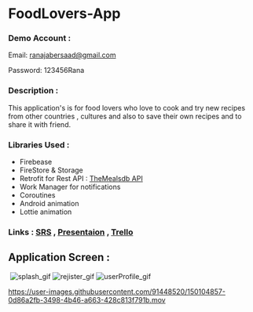 # FoodLovers-App

### Demo Account :

Email: ranajabersaad@gmail.com

Password: 123456Rana

### Description :

This application's is for food lovers who love to cook and try new recipes from other countries , 
cultures and also to save their own recipes and to share it with friend.

### Libraries Used :

- Firebease
- FireStore & Storage
- Retrofit for Rest API : [TheMealsdb API](https://www.themealdb.com/api.php)
- Work Manager for notifications
- Coroutines
- Android animation
- Lottie animation

### Links : [SRS](https://docs.google.com/document/d/1j1hFQ92R8gA3EcfJJIxGYVM-T-dmx40M/edit?usp=sharing&ouid=113737670138646384220&rtpof=true&sd=true) , [Presentaion](https://docs.google.com/presentation/d/1f3OOvhlzGl1i-AKFy_4kjPxjozBsZjRJ/edit?usp=sharing&ouid=113737670138646384220&rtpof=true&sd=true) , [Trello](https://trello.com/b/antdThcv/capston2foodlovers)


## Application Screen :

 ![splash_gif](https://user-images.githubusercontent.com/91477063/150101647-2efa8cd9-eabc-4c9b-894c-e6cf23d46005.gif) ![rejister_gif](https://user-images.githubusercontent.com/91477063/150101872-5879e274-c1cc-4dc3-90d2-05369e283b69.gif) ![userProfile_gif](https://user-images.githubusercontent.com/91477063/150101899-9d578e5c-5288-40e3-a315-3552e15cc432.gif)
 
  https://user-images.githubusercontent.com/91448520/150104857-0d86a2fb-3498-4b46-a663-428c813f791b.mov

 
 




